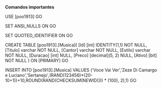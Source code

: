 <b>Comandos importantes</b>

<!------SCRIPT BANCO------->

USE [poo1913] GO

SET ANSI_NULLS ON GO

SET QUOTED_IDENTIFIER ON GO

CREATE TABLE [poo1913].[Musica]( 
[Id] [int] IDENTITY(1,1) NOT NULL,
[Titulo] varchar NOT NULL,
[Cantor] varchar NOT NULL,
[Estilo] varchar NOT NULL,
[Duracao] [int] NULL,
[Preco] [decimal](5, 2) NULL,
[Ativo] [bit] NOT NULL
) ON [PRIMARY] GO

INSERT INTO [poo1913].[Musica] VALUES ('Voce Vai Ver','Zeze Di Camargo e Luciano','Sertanejo',(RAND(123456)*(20-10+1))+10,ROUND(RAND(CHECKSUM(NEWID())) * (100), 2),1) GO
